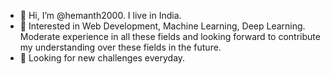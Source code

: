 - 👋 Hi, I’m @hemanth2000. I live in India.
- 👀 Interested in Web Development, Machine Learning, Deep Learning. Moderate experience in all these fields and looking forward to contribute my understanding over these fields in the future.
- 💪 Looking for new challenges everyday.

<!---
hemanth2000/hemanth2000 is a ✨ special ✨ repository because its `README.md` (this file) appears on your GitHub profile.
You can click the Preview link to take a look at your changes.
--->

